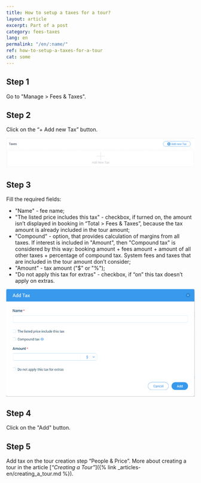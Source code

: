 ```yaml
---
title: How to setup a taxes for a tour?
layout: article
excerpt: Part of a post
category: fees-taxes
lang: en
permalink: "/en/:name/"
ref: how-to-setup-a-taxes-for-a-tour
cat: some
---
```


## **Step 1**

 Go to "Manage > Fees & Taxes".

## **Step 2**

 Click on the “+ Add new Tax” button.

![How_to_setup_a_taxes_for_a_tour1](/assets/images/how_to_setup_a_taxes_for_a_tour1.png)

## **Step 3**

Fill the required fields:

- "Name" - fee name;
- "The listed price includes this tax" - checkbox, if turned on, the amount isn’t displayed in booking in “Total > Fees & Taxes”, because the tax amount is already included in the tour amount;
- "Compound" - option, that provides calculation of margins from all taxes. If interest is included in "Amount", then "Compound tax" is considered by this way: 
booking amount + fees amount + amount of all other taxes + percentage of compound tax. System fees and taxes that are included in the tour amount don’t consider;
- "Amount" - tax amount ("$" or "%");
- "Do not apply this tax for extras" - checkbox, if “on” this tax doesn’t apply on extras.

![How_to_setup_a_taxes_for_a_tour2](/assets/images/how_to_setup_a_taxes_for_a_tour2.png)

## **Step 4**
Click on the "Add" button.
## **Step 5**
 Add tax on the tour creation step “People & Price”. More about creating a tour in the article [*“Creating a Tour”*]({% link _articles-en/creating_a_tour.md %}).
